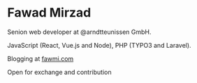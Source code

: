 # Fawad Mirzad
Senion web developer at @arndtteunissen GmbH.

JavaScript (React, Vue.js and Node), PHP (TYPO3 and Laravel).

Blogging at [fawmi.com](https://fawmi.com/)

Open for exchange and contribution
